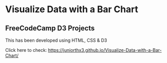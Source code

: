 # Visualize Data with a Bar Chart

## FreeCodeCamp D3 Projects

This has been developed using HTML, CSS & D3

Click here to check: https://juniorthx3.github.io/Visualize-Data-with-a-Bar-Chart/
